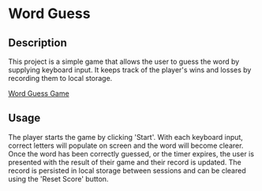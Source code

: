 # Word Guess

## Description

This project is a simple game that allows the user to guess the word by supplying keyboard input. It keeps track of the player's wins and losses by recording them to local storage.

[Word Guess Game](https://michaelhermes.github.io/Word-Guess/)

## Usage

The player starts the game by clicking 'Start'. With each keyboard input, correct letters will populate on screen and the word will become clearer. Once the word has been correctly guessed, or the timer expires, the user is presented with the result of their game and their record is updated. The record is persisted in local storage between sessions and can be cleared using the 'Reset Score' button.
